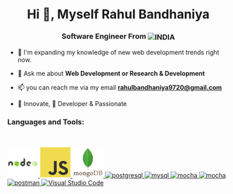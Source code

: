 
<h1 align="center">Hi 👋, Myself Rahul Bandhaniya</h1>
<h3 align="center"> Software Engineer From <img style="width:7%;height:7%;" align="center" src="https://cdn-icons-png.flaticon.com/512/256/256672.png" alt="INDIA"></h3>


- 🌱 I'm expanding my knowledge of new web development trends right now.

- 💬 Ask me about **Web Development or Research & Development**

- 📫 you can reach me via my email  **rahulbandhaniya9720@gmail.com**

- 🚀 Innovate, 🧩 Developer & Passionate


<h3 align="left">Languages and Tools:</h3>
<br>

<div align="left">

<a href="https://nodejs.org" target="_blank" rel="noreferrer"> <img src="https://raw.githubusercontent.com/devicons/devicon/master/icons/nodejs/nodejs-original-wordmark.svg" alt="nodejs" width="70" height="70"/> </a>
  <a href="https://developer.mozilla.org/en-US/docs/Web/JavaScript" target="_blank" rel="noreferrer"> <img src="https://raw.githubusercontent.com/devicons/devicon/master/icons/javascript/javascript-original.svg" alt="javascript" width="70" height="70"/> </a>
  <a href="https://www.mongodb.com/" target="_blank" rel="noreferrer"> <img src="https://raw.githubusercontent.com/devicons/devicon/master/icons/mongodb/mongodb-original-wordmark.svg" alt="mongodb" width="70" height="70"/> </a>
  <a href="https://www.postgresql.org/" target="_blank" rel="noreferrer"> <img src="https://cdn.iconscout.com/icon/free/png-256/postgresql-9-1175120.png?f=avif&w=128" alt="postgresql" width="70" height="70"/> </a>
  <a href="https://www.mysql.com/" target="_blank" rel="noreferrer"> <img src="https://cdn.iconscout.com/icon/free/png-512/mysql-3521596-2945040.png?f=avif&w=256" alt="mysql" width="70" height="70"/> </a>
  <a href="https://mochajs.org/" target="_blank" rel="noreferrer"> <img src="https://cdn.iconscout.com/icon/free/png-256/mocha-1-1175012.png?f=avif&w=128" alt="mocha" width="70" height="70"/> </a>
  <a href="https://www.chaijs.com/" target="_blank" rel="noreferrer"> <img src="https://encrypted-tbn0.gstatic.com/images?q=tbn:ANd9GcTfhRrN4ihKM2MTSs_1x6qy7DodQVX4Exlt8p27CkSnuw&s" alt="mocha" width="70" height="70"/> </a>
  <a href="https://postman.com" target="_blank" rel="noreferrer"> <img src="https://www.vectorlogo.zone/logos/getpostman/getpostman-icon.svg" alt="postman" width="70" height="70"/> </a>
  <a href="https://en.wikipedia.org/wiki/visual studio code" target="_blank" rel="noreferrer">   <img width="68" height="68"  src="https://upload.wikimedia.org/wikipedia/commons/thumb/9/9a/Visual_Studio_Code_1.35_icon.svg/2048px-Visual_Studio_Code_1.35_icon.svg.png" alt="Visual Studio Code"/> </a> 

</div>
